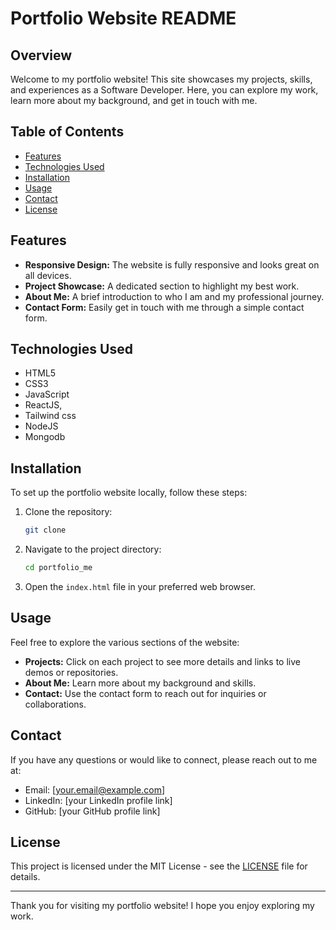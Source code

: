 # Portfolio Website README

## Overview

Welcome to my portfolio website! This site showcases my projects, skills, and experiences as a Software Developer. Here, you can explore my work, learn more about my background, and get in touch with me.

## Table of Contents

- [Features](#features)
- [Technologies Used](#technologies-used)
- [Installation](#installation)
- [Usage](#usage)
- [Contact](#contact)
- [License](#license)

## Features

- **Responsive Design:** The website is fully responsive and looks great on all devices.
- **Project Showcase:** A dedicated section to highlight my best work.
- **About Me:** A brief introduction to who I am and my professional journey.
- **Contact Form:** Easily get in touch with me through a simple contact form.

## Technologies Used

- HTML5
- CSS3
- JavaScript
- ReactJS,
- Tailwind css 
- NodeJS
- Mongodb 

## Installation

To set up the portfolio website locally, follow these steps:

1. Clone the repository:
   ```bash
   git clone 
   ```

2. Navigate to the project directory:
   ```bash
   cd portfolio_me
   ```

3. Open the `index.html` file in your preferred web browser.

## Usage

Feel free to explore the various sections of the website:

- **Projects:** Click on each project to see more details and links to live demos or repositories.
- **About Me:** Learn more about my background and skills.
- **Contact:** Use the contact form to reach out for inquiries or collaborations.

## Contact

If you have any questions or would like to connect, please reach out to me at:

- Email: [your.email@example.com]
- LinkedIn: [your LinkedIn profile link]
- GitHub: [your GitHub profile link]

## License

This project is licensed under the MIT License - see the [LICENSE](LICENSE) file for details.

---

Thank you for visiting my portfolio website! I hope you enjoy exploring my work.